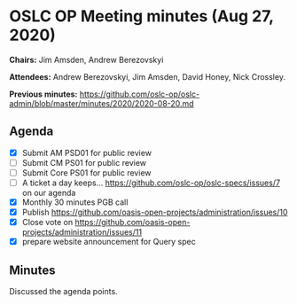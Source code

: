 # OSLC OP Meeting minutes (Aug 27, 2020)

**Chairs:** Jim Amsden, Andrew Berezovskyi

**Attendees:** Andrew Berezovskyi, Jim Amsden, David Honey, Nick Crossley.

**Previous minutes:** https://github.com/oslc-op/oslc-admin/blob/master/minutes/2020/2020-08-20.md

## Agenda

- [x] Submit AM PSD01 for public review
- [ ] Submit CM PS01 for public review
- [ ] Submit Core PS01 for public review
- [ ] A ticket a day keeps... https://github.com/oslc-op/oslc-specs/issues/7 on our agenda
- [x] Monthly 30 minutes PGB call
- [x] Publish https://github.com/oasis-open-projects/administration/issues/10
- [x] Close vote on https://github.com/oasis-open-projects/administration/issues/11
- [x] prepare website announcement for Query spec

## Minutes

Discussed the agenda points.

